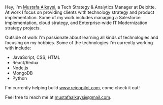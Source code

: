 Hey, I'm [Mustafa Alkaysi](https://www.linkedin.com/in/mustafaalkaysi/), a Tech Strategy & Analytics Manager at Deloitte. At work I focus on providing clients with technology strategy and product implementation. Some of my work includes managing a Salesforce implementation, cloud strategy, and Enterprise-wide IT Modernization strategy projects.

Outside of work I'm passionate about learning all kinds of technologies and focusing on my hobbies. Some of the technologies I'm currently working with include:

* JavaScript, CSS, HTML
* React/Redux
* Node.js
* MongoDB
* Python

I'm currently helping build www.reicopilot.com, come check it out!

Feel free to reach me at mustafaalkaysi@gmail.com.
